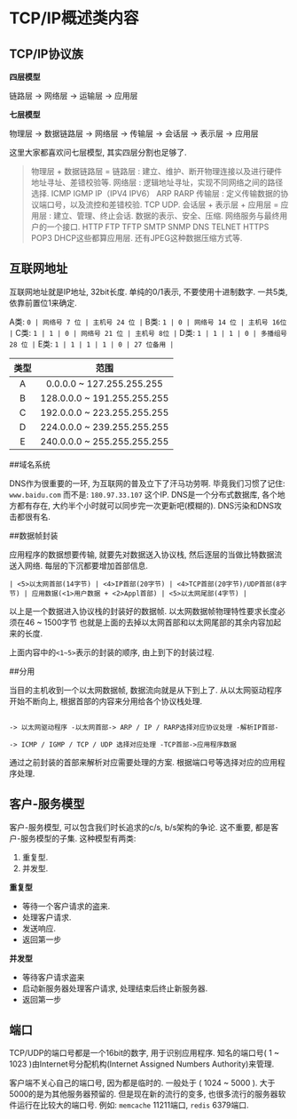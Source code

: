 # TCP/IP概述类内容

## TCP/IP协议族

**四层模型**

链路层 -> 网络层 -> 运输层 -> 应用层

**七层模型**

物理层 -> 数据链路层 -> 网络层 -> 传输层 -> 会话层 -> 表示层 -> 应用层

这里大家都喜欢问七层模型, 其实四层分割也足够了.

> 物理层 + 数据链路层 = 链路层 : 建立、维护、断开物理连接以及进行硬件地址寻址、差错校验等.
> 网络层 : 逻辑地址寻址，实现不同网络之间的路径选择. ICMP IGMP IP（IPV4 IPV6） ARP RARP
> 传输层 : 定义传输数据的协议端口号，以及流控和差错校验. TCP UDP.
> 会话层 + 表示层 + 应用层 = 应用层 : 建立、管理、终止会话. 数据的表示、安全、压缩. 网络服务与最终用户的一个接口. HTTP FTP TFTP SMTP SNMP DNS TELNET HTTPS POP3 DHCP这些都算应用层. 还有JPEG这种数据压缩方式等.

## 互联网地址

互联网地址就是IP地址, 32bit长度. 单纯的0/1表示, 不要使用十进制数字. 一共5类, 依靠前置位1来确定.

A类: `0 | 网络号 7 位 | 主机号 24 位 |`
B类: `1 | 0 | 网络号 14 位 | 主机号 16位 |`
C类: `1 | 1 | 0 | 网络号 21 位 | 主机号 8位 |`
D类: `1 | 1 | 1 | 0 | 多播组号 28 位 |`
E类: `1 | 1 | 1 | 1 | 0 | 27 位备用 |`

| 类型 | 范围 |
|:--:|:---:|
| A | 0.0.0.0 ~ 127.255.255.255 |
| B | 128.0.0.0 ~ 191.255.255.255 |
| C | 192.0.0.0 ~ 223.255.255.255 |
| D | 224.0.0.0 ~ 239.255.255.255 |
| E | 240.0.0.0 ~ 255.255.255.255 |

##域名系统

DNS作为很重要的一环, 为互联网的普及立下了汗马功劳啊. 毕竟我们习惯了记住: `www.baidu.com` 而不是: `180.97.33.107` 这个IP. DNS是一个分布式数据库, 各个地方都有存在, 大约半个小时就可以同步完一次更新吧(模糊的). DNS污染和DNS攻击都很有名.

##数据帧封装

应用程序的数据想要传输, 就要先对数据送入协议栈, 然后逐层的当做比特数据流送入网络. 每层的下沉都要增加首部信息. 

```
| <5>以太网首部(14字节) | <4>IP首部(20字节) | <4>TCP首部(20字节)/UDP首部(8字节) | 应用数据(<1>用户数据 + <2>Appl首部) | <5>以太网尾部(4字节) | 
```

以上是一个数据进入协议栈的封装好的数据帧. 以太网数据帧物理特性要求长度必须在46 ~ 1500字节 也就是上面的去掉以太网首部和以太网尾部的其余内容加起来的长度.

上面内容中的`<1~5>`表示的封装的顺序, 由上到下的封装过程.

##分用

当目的主机收到一个以太网数据帧, 数据流向就是从下到上了. 从以太网驱动程序开始不断向上, 根据首部的内容来分用给各个协议栈处理.

```

-> 以太网驱动程序 -以太网首部-> ARP / IP / RARP选择对应协议处理 -解析IP首部-

-> ICMP / IGMP / TCP / UDP 选择对应处理 -TCP首部->应用程序数据

```

通过之前封装的首部来解析对应需要处理的方案. 根据端口号等选择对应的应用程序处理.

## 客户-服务模型

客户-服务模型, 可以包含我们时长追求的c/s, b/s架构的争论. 这不重要, 都是客户-服务模型的子集. 这种模型有两类:

1. 重复型.
2. 并发型.

**重复型**

- 等待一个客户请求的盗来.
- 处理客户请求.
- 发送响应.
- 返回第一步

**并发型**

- 等待客户请求盗来
- 启动新服务器处理客户请求, 处理结束后终止新服务器.
- 返回第一步

## 端口

TCP/UDP的端口号都是一个16bit的数字, 用于识别应用程序. 知名的端口号( 1 ~ 1023 )由Internet号分配机构(Internet Assigned Numbers Authority)来管理.

客户端不关心自己的端口号, 因为都是临时的. 一般处于 ( 1024 ~ 5000 ). 大于5000的是为其他服务器预留的. 但是现在新的流行的变多, 也很多流行的服务器软件运行在比较大的端口号. 例如: `memcache` 11211端口, `redis` 6379端口.


